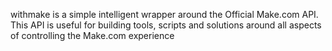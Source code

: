 withmake is a simple intelligent wrapper around the Official Make.com API. This API is useful for building tools, scripts and solutions around all aspects of controlling the Make.com experience